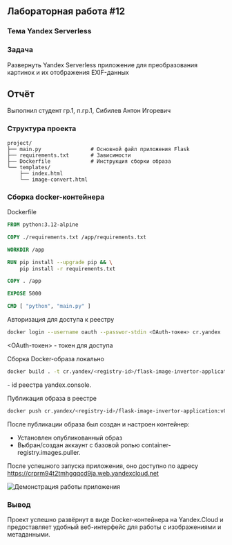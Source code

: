 ## Лабораторная работа #12
### Тема Yandex Serverless

### Задача
Развернуть Yandex Serverless приложение для преобразования картинок и их отображения EXIF-данных

## Отчёт

Выполнил студент гр.1, п.гр.1, Сибилев Антон Игоревич

### Структура проекта
```bach
project/
├── main.py                # Основной файл приложения Flask
├── requirements.txt       # Зависимости
├── Dockerfile             # Инструкция сборки образа
└── templates/
    ├── index.html
    └── image-convert.html
```

### Сборка docker-контейнера
Dockerfile
```dockerfile
FROM python:3.12-alpine

COPY ./requirements.txt /app/requirements.txt

WORKDIR /app

RUN pip install --upgrade pip && \
    pip install -r requirements.txt

COPY . /app

EXPOSE 5000

CMD [ "python", "main.py" ]
```

Авторизация для доступа к реестру
```bash
docker login --username oauth --passwor-stdin <OAuth-токен> cr.yandex
```
<OAuth-токен> - токен для доступа

Сборка Docker-образа локально
```bash
docker build . -t cr.yandex/<registry-id>/flask-image-invertor-application:v0.0.2
```
<registry-id> - id реестра yandex.console.

Публикация образа в реестре
```bash
docker push cr.yandex/<registry-id>/flask-image-invertor-application:v0.0.2
```

После публикации образа был создан и настроен контейнер:
* Установлен опубликованный образ
* Выбран/создан аккаунт с базовой ролью container-registry.images.puller.

После успешного запуска приложения, оно доступно по адресу https://crprm94t2tmhgqqcd9ja.web.yandexcloud.net

![Демонстрация работы приложения](demo/demo.png)

### Вывод
Проект успешно развёрнут в виде Docker-контейнера на Yandex.Cloud и предоставляет удобный веб-интерфейс для работы с изображениями и метаданными.
